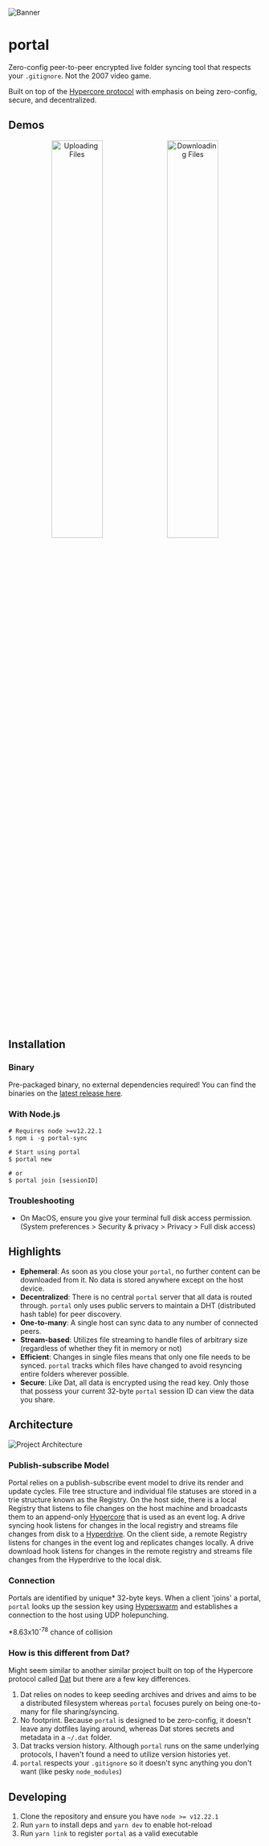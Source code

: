 ![Banner](assets/logo.png)

# portal
Zero-config peer-to-peer encrypted live folder syncing tool that respects your `.gitignore`. Not the 2007 video game.

Built on top of the [Hypercore protocol](https://hypercore-protocol.org/) with emphasis on being zero-config, secure, and decentralized.

## Demos
<p align="center">
  <img alt="Uploading Files" src="assets/upload-demo.gif" width="45%">
  <img alt="Downloading Files" src="assets/download-demo.gif" width="45%">
</p>

## Installation
### Binary
Pre-packaged binary, no external dependencies required! You can find the binaries on the [latest release here](https://github.com/jackyzha0/portal/releases/latest).

### With Node.js
```shell
# Requires node >=v12.22.1
$ npm i -g portal-sync

# Start using portal
$ portal new

# or 
$ portal join [sessionID]
```

### Troubleshooting
- On MacOS, ensure you give your terminal full disk access permission. (System preferences > Security & privacy > Privacy > Full disk access)

## Highlights
* **Ephemeral**: As soon as you close your `portal`, no further content can be downloaded from it. No data is stored anywhere except on the host device.
* **Decentralized**: There is no central `portal` server that all data is routed through. `portal` only uses public servers to maintain a DHT (distributed hash table) for peer discovery.
* **One-to-many**: A single host can sync data to any number of connected peers.
* **Stream-based**: Utilizes file streaming to handle files of arbitrary size (regardless of whether they fit in memory or not)
* **Efficient**: Changes in single files means that only one file needs to be synced. `portal` tracks which files have changed to avoid resyncing entire folders wherever possible.
* **Secure**: Like Dat, all data is encrypted using the read key. Only those that possess your current 32-byte `portal` session ID can view the data you share.


## Architecture
![Project Architecture](assets/architecture.jpg)

### Publish-subscribe Model
Portal relies on a publish-subscribe event model to drive its render and update cycles. File tree structure and individual file statuses are stored in a trie structure known as the Registry. On the host side, there is a local Registry that listens to file changes on the host machine and broadcasts them to an append-only [Hypercore](https://hypercore-protocol.org/protocol/#hypercore) that is used as an event log. A drive syncing hook listens for changes in the local registry and streams file changes from disk to a [Hyperdrive](https://hypercore-protocol.org/protocol/#hyperdrive). On the client side, a remote Registry listens for changes in the event log and replicates changes locally. A drive download hook listens for changes in the remote registry and streams file changes from the Hyperdrive to the local disk.

### Connection
Portals are identified by unique* 32-byte keys. When a client 'joins' a portal, `portal` looks up the session key using [Hyperswarm](https://hypercore-protocol.org/protocol/#hyperswarm) and establishes a connection to the host using UDP holepunching.

*8.63x10<sup>-78</sup> chance of collision

### How is this different from Dat?
Might seem similar to another similar project built on top of the Hypercore protocol called [Dat](https://github.com/datproject/dat) but there are a few key differences.
1. Dat relies on nodes to keep seeding archives and drives and aims to be a distributed filesystem whereas `portal` focuses purely on being one-to-many for file sharing/syncing.
2. No footprint. Because `portal` is designed to be zero-config, it doesn't leave any dotfiles laying around, whereas Dat stores secrets and metadata in a `~/.dat` folder.
3. Dat tracks version history. Although `portal` runs on the same underlying protocols, I haven't found a need to utilize version histories yet.
4. `portal` respects your `.gitignore` so it doesn't sync anything you don't want (like pesky `node_modules`)

## Developing
1. Clone the repository and ensure you have `node >= v12.22.1`
2. Run `yarn` to install deps and `yarn dev` to enable hot-reload
3. Run `yarn link` to register `portal` as a valid executable
